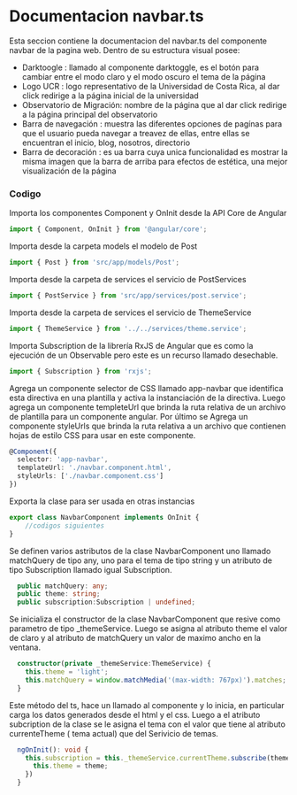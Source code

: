 # Documentacion navbar.ts

Esta seccion contiene la documentacion del navbar.ts del componente navbar de la pagina web. Dentro de su estructura visual posee: 
* Darktoogle : llamado al componente darktoggle, es el botón para cambiar entre el modo claro y el modo oscuro el tema de la página
* Logo UCR : logo representativo de la Universidad de Costa Rica, al dar click redirige a la página inicial   de la universidad
* Observatorio de Migración: nombre de la página que al dar click redirige a la página principal del observatorio
* Barra de navegación : muestra las diferentes opciones de pagínas para que el usuario pueda navegar a treavez de ellas,  entre ellas se encuentran el inicio, blog, nosotros, directorio
* Barra de  decoración : es ua barra cuya unica funcionalidad es mostrar la misma imagen que la barra de arriba para efectos de estética, una mejor visualización de la página

### Codigo
Importa los componentes Component y OnInit desde la API Core de Angular
``` ts
import { Component, OnInit } from '@angular/core';
``` 
Importa desde la carpeta models el modelo de Post 
``` ts 
import { Post } from 'src/app/models/Post';
``` 
Importa desde la carpeta de services el servicio de PostServices
``` ts
import { PostService } from 'src/app/services/post.service';
``` 
Importa desde la carpeta de services el servicio de ThemeService
``` ts
import { ThemeService } from '../../services/theme.service';
``` 
Importa Subscription de la librería RxJS de Angular que es como la ejecución de un Observable pero este es un recurso llamado desechable.
```  ts
import { Subscription } from 'rxjs';
```
Agrega un componente selector de CSS llamado app-navbar que identifica esta directiva en una plantilla y activa la instanciación de la directiva.  Luego agrega un componente templeteUrl que brinda la ruta relativa de un archivo de plantilla para un componente angular. Por último se Agrega un componente styleUrls que brinda la ruta relativa a un archivo que contienen hojas de estilo CSS para usar en este componente.
``` ts
@Component({
  selector: 'app-navbar',
  templateUrl: './navbar.component.html',
  styleUrls: ['./navbar.component.css']
})
``` 

Exporta la clase para ser usada en otras instancias
``` ts
export class NavbarComponent implements OnInit {
    //codigos siguientes
}
``` 

Se definen varios astributos de la clase NavbarComponent uno llamado matchQuery de tipo any, uno para el tema de tipo string y un atributo de tipo Subscription llamado igual Subscription. 
``` ts
  public matchQuery: any;
  public theme: string;
  public subscription:Subscription | undefined;
``` 

Se inicializa el constructor de la clase NavbarComponent que resive como parametro de tipo _themeService. Luego se asigna al atributo theme el valor de claro y al atributo de matchQuery un valor de maximo ancho en la ventana.
``` ts
  constructor(private _themeService:ThemeService) {
    this.theme = 'light';
    this.matchQuery = window.matchMedia('(max-width: 767px)').matches;
  }
``` 

 Este método del ts, hace un llamado al componente y lo inicia, en particular carga los datos generados desde el html y el css. Luego a el atributo subcription de la clase se le asigna el tema con el valor que tiene al atributo currenteTheme ( tema actual) que del Serivicio de temas.
``` ts
  ngOnInit(): void {
    this.subscription = this._themeService.currentTheme.subscribe(theme => {
      this.theme = theme;
    })
  }
``` 
